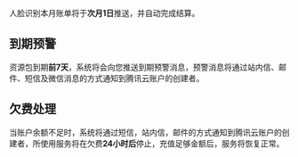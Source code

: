人脸识别本月账单将于**次月1日**推送，并自动完成结算。
## 到期预警
资源包到期**前7天**，系统将会向您推送到期预警消息，预警消息将通过站内信、邮件、短信及微信消息的方式通知到腾讯云账户的创建者。

## 欠费处理
当账户余额不足时，系统将通过短信，站内信，邮件的方式通知到腾讯云账户的创建者，所使用服务将在欠费**24小时后**停止，充值足够金额后，服务将恢复正常。
